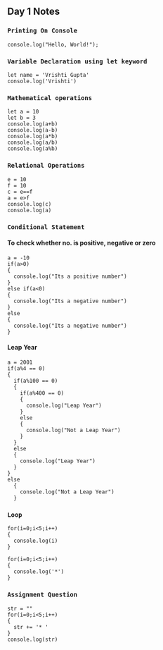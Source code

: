 ## Day 1 Notes

### `Printing On Console`
```
console.log("Hello, World!");
```
### `Variable Declaration using let keyword`
```
let name = 'Vrishti Gupta'
console.log('Vrishti')
```
### `Mathematical operations`
```
let a = 10
let b = 3
console.log(a+b)
console.log(a-b)
console.log(a*b)
console.log(a/b)
console.log(a%b)
```

### `Relational Operations`
```
e = 10
f = 10
c = e==f
a = e>f
console.log(c)
console.log(a)
```

### `Conditional Statement`
#### To check whether no. is positive, negative or zero
```
a = -10
if(a>0)
{
  console.log("Its a positive number")
}
else if(a<0)
{
  console.log("Its a negative number")
}
else
{
  console.log("Its a negative number")
}
```

#### Leap Year
```
a = 2001
if(a%4 == 0)
{
  if(a%100 == 0)
  {
    if(a%400 == 0)
    {
      console.log("Leap Year")
    }
    else
    {
      console.log("Not a Leap Year")
    }
  }
  else
  {
    console.log("Leap Year")
  }
}
else
  {
    console.log("Not a Leap Year")  
  }
```
### `Loop`
```
for(i=0;i<5;i++)
{
  console.log(i)
}
```
```
for(i=0;i<5;i++)
{
  console.log('*')
}
```
### `Assignment Question`
```
str = ""
for(i=0;i<5;i++)
{
  str += '* '
}
console.log(str)
```
